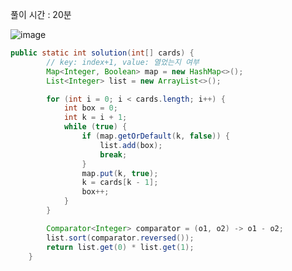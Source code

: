 풀이 시간 : 20분  

![image](https://user-images.githubusercontent.com/67637716/216565416-ab4995ba-0b63-4faf-b9b4-c004918c6b0c.png)  


``` java 
public static int solution(int[] cards) {
		// key: index+1, value: 열었는지 여부
		Map<Integer, Boolean> map = new HashMap<>();
		List<Integer> list = new ArrayList<>();

		for (int i = 0; i < cards.length; i++) {
			int box = 0;
			int k = i + 1;
			while (true) {
				if (map.getOrDefault(k, false)) {
					list.add(box);
					break;
				}
				map.put(k, true);
				k = cards[k - 1];
				box++;
			}
		}

		Comparator<Integer> comparator = (o1, o2) -> o1 - o2;
		list.sort(comparator.reversed());
		return list.get(0) * list.get(1);
	}
```  

